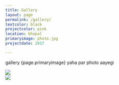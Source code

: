 ```yaml
---
title: Gallery
layout: page
permalink: /gallery/
textcolor: black
projectcolor: pink  
location: bhopal
primaryimage: photo.jpg
projectdate: 2017

---
```

gallery
{page.primaryimage}
yaha par photo aayegi

<div class="container">
    <div class="row">
        <div class="col"><img src="../images/hara%20hara.PNG"></div>
         <div class="col"><img src="../images/free-business-banner-vector.webp"></div>
    </div>
</div>
     